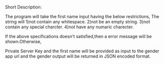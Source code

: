 Short Description:

The program will take the first name input having the below restrictions,
The string will
1)not contain any whitespace.
2)not be an empty string.
3)not contain any special charcter.
4)not have any numaric charecter.

If the above specifications doesn't satisfied,then a error message will be shown.Otherwise,

Private Server Key and the first name will be provided as input to the gender app url and the gender output will be returned in JSON encoded format.
 

